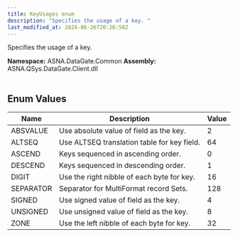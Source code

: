 ```yaml
---
title: KeyUsages enum
description: "Specifies the usage of a key. "
last_modified_at: 2024-06-26T20:26:58Z
---
```


Specifies the usage of a key.

**Namespace:** ASNA.DataGate.Common
**Assembly:** ASNA.QSys.DataGate.Client.dll
<br>
<br>

## Enum Values

| Name | Description | Value
| --- | --- | --- 
| ABSVALUE | Use absolute value of field as the key. | 2 |
| ALTSEQ | Use ALTSEQ translation table for key field. | 64 |
| ASCEND | Keys sequenced in ascending order. | 0 |
| DESCEND | Keys sequenced in descending order. | 1 |
| DIGIT | Use the right nibble of each byte for key. | 16 |
| SEPARATOR | Separator for MultiFormat record Sets. | 128 |
| SIGNED | Use signed value of field as the key. | 4 |
| UNSIGNED | Use unsigned value of field as the key. | 8 |
| ZONE | Use the left nibble of each byte for key. | 32 |
